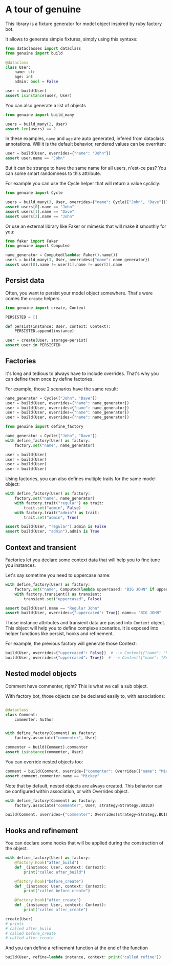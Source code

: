 # A tour of genuine

This library is a fixture generator for model object inspired by ruby factory bot.

It allows to generate simple fixtures, simply using this syntaxe:

```python hl_lines="2 9"
from dataclasses import dataclass
from genuine import build

@dataclass
class User:
    name: str
    age: int
    admin: bool = False

user = build(User)
assert isinstance(user, User)
```

You can also generate a list of objects

```python
from genuine import build_many

users = build_many(2, User)
assert len(users) == 2
```

In these examples, `name` and `age` are auto generated, infered from dataclass annotations.
Will it is the default behavior, rendered values can be overriten:

```python
user = build(User, overrides={"name": "John"})
assert user.name == "John"
```

But it can be strange to have the same name for all users, n'est-ce pas? You can some smart randomness to this attribute.

For example you can use the Cycle helper that will return a value cyclicly:

```python
from genuine import Cycle

users = build_many(3, User, overrides={"name": Cycle(["John", "Dave"])})
assert users[0].name == "John"
assert users[1].name == "Dave"
assert users[2].name == "John"
```

Or use an external library like Faker or mimesis that will make it smoothly for you:

```python
from faker import Faker
from genuine import Computed

name_generator = Computed(lambda: Faker().name())
users = build_many(3, User, overrides={"name": name_generator})
assert user[0].name != user[1].name != user[2].name
```

## Persist data

Often, you want to persist your model object somewhere. That's were comes the `create` helpers.


```python
from genuine import create, Context

PERSISTED = []

def persist(instance: User, context: Context):
    PERSISTED.append(instance)

user = create(User, storage=persist)
assert user in PERSISTED
```


## Factories

it's long and tedious to always have to include overrides. That's why you can define them once by define factories.

For example, those 2 scenarios have the same result:

```python
name_generator = Cycle(["John", "Dave"])
user = build(User, overrides={"name": name_generator})
user = build(User, overrides={"name": name_generator})
user = build(User, overrides={"name": name_generator})
user = build(User, overrides={"name": name_generator})
```

```python
from genuine import define_factory

name_generator = Cycle(["John", "Dave"])
with define_factory(User) as factory:
    factory.set("name", name_generator)

user = build(User)
user = build(User)
user = build(User)
user = build(User)
```

Using factories, you can also defines multiple traits for the same model object:

```python
with define_factory(User) as factory:
    factory.set("name", name_generator)
    with factory.trait("regular") as trait:
        trait.set("admin", False)
    with factory.trait("admin") as trait:
        trait.set("admin", True)

assert build(User, "regular").admin is False
assert build(User, "admin").admin is True
```

## Context and transient

Factories let you declare some context data that will help you to fine tune you instances.

Let's say sometime you need to uppercase name:


```python
with define_factory(User) as factory:
    factory.set("name", Computed(lambda uppercased: "BIG JOHN" if uppercased else "Regular John"))
    with factory.transient() as transient:
        transient.set("uppercased", False)

assert build(User).name == "Regular John"
assert build(User, overrides={"uppercased": True}).name== "BIG JOHN"
```

Those instance attributes and transient data are passed into `Context` object.
This object will help you to define complexe scenarios. It is exposed into helper functions like persist, hooks and refinement.

For example, the previous factory will generate those Context:

```python
build(User, overrides={"uppercased": False})  # --> Context({"name": "Regular John", "uppercased": False})
build(User, overrides={"uppercased": True})  # --> Context({"name": "Regular John", "uppercased": True})
```

## Nested model objects

Comment have commenter, right? This is what we call a sub object.

With factory bot, those objects can be declared easily to, with associations:

```python

@dataclass
class Comment:
    commenter: Author


with define_factory(Comment) as factory:
    factory.associate("commenter", User)

commenter = build(Comment).commenter
assert isinstance(commenter, User)
```

You can override nested objects too:

```python
comment = build(Comment, override={"commenter": Overrides({"name": "Mickey"})})
assert comment.commenter.name == "Mickey"
```

Note that by default, nested objects are always created. This behavior can be configured within association, or with Overrides object.

```python
with define_factory(Comment) as factory:
    factory.associate("commenter", User, strategy=Strategy.BUILD)
```

```python
build(Comment, overrides={"commenter": Overrides(strategy=Strategy.BUILD)})
```

## Hooks and refinement

You can declare some hooks that will be applied during the construction of the object.

```python
with define_factory(User) as factory:
    @factory.hook("after_build")
    def _(instance: User, context: Context):
        print("called after_build")

    @factory.hook("before_create")
    def _(instance: User, context: Context):
        print("called before_create")

    @factory.hook("after_create")
    def _(instance: User, context: Context):
        print("called after_create")

create(User)
# prints
# called after_build
# called before_create
# called after_create
```

And you can define a refinement function at the end of the function

```python
build(User, refine=lambda instance, context: print("called refine"))
```
